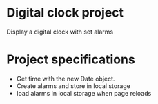 # Digital clock project

Display a digital clock with set alarms

# Project specifications

- Get time with the new Date object.
- Create alarms and store in local storage
- load alarms in local storage when page reloads
